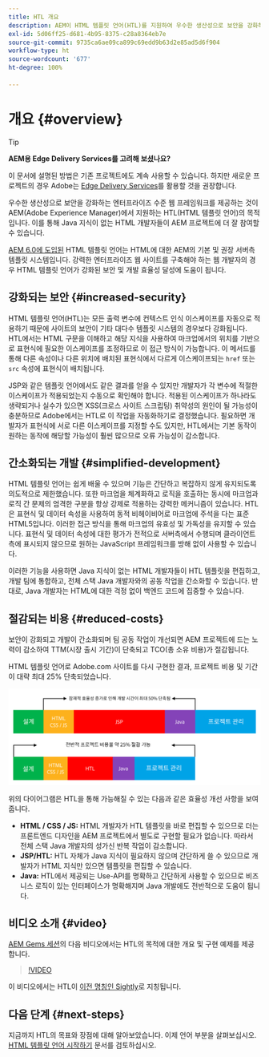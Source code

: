 ```yaml
---
title: HTL 개요
description: AEM이 HTML 템플릿 언어(HTL)를 지원하여 우수한 생산성으로 보안을 강화하는 엔터프라이즈 수준 웹 프레임워크를 제공하는 방법을 알아보십시오. 이 프레임워크를 사용하면 Java 지식이 없는 HTML 개발자들이 AEM 프로젝트에 더 잘 참여할 수 있습니다.
exl-id: 5d06ff25-d681-4b95-8375-c28a8364eb7e
source-git-commit: 9735ca6ae09ca899c69edd9b63d2e85ad5d6f904
workflow-type: ht
source-wordcount: '677'
ht-degree: 100%

---
```



# 개요 {#overview}

>[!TIP]
>
>**AEM용 Edge Delivery Services를 고려해 보셨나요?**
>
>이 문서에 설명된 방법은 기존 프로젝트에도 계속 사용할 수 있습니다. 하지만 새로운 프로젝트의 경우 Adobe는 [Edge Delivery Services](https://experienceleague.adobe.com/ko/docs/experience-manager-cloud-service/content/edge-delivery/overview)를 활용할 것을 권장합니다.

우수한 생산성으로 보안을 강화하는 엔터프라이즈 수준 웹 프레임워크를 제공하는 것이 AEM(Adobe Experience Manager)에서 지원하는 HTL(HTML 템플릿 언어)의 목적입니다. 이를 통해 Java 지식이 없는 HTML 개발자들이 AEM 프로젝트에 더 잘 참여할 수 있습니다.

[AEM 6.0에 도입된](history.md) HTML 템플릿 언어는 HTML에 대한 AEM의 기본 및 권장 서버측 템플릿 시스템입니다. 강력한 엔터프라이즈 웹 사이트를 구축해야 하는 웹 개발자의 경우 HTML 템플릿 언어가 강화된 보안 및 개발 효율성 달성에 도움이 됩니다.

## 강화되는 보안 {#increased-security}

HTML 템플릿 언어(HTL)는 모든 출력 변수에 컨텍스트 인식 이스케이프를 자동으로 적용하기 때문에 사이트의 보안이 기타 대다수 템플릿 시스템의 경우보다 강화됩니다. HTL에서는 HTML 구문을 이해하고 해당 지식을 사용하여 마크업에서의 위치를 기반으로 표현식에 필요한 이스케이프를 조정하므로 이 접근 방식이 가능합니다. 이 메서드를 통해 다른 속성이나 다른 위치에 배치된 표현식에서 다르게 이스케이프되는 `href` 또는 `src` 속성에 표현식이 배치됩니다.

JSP와 같은 템플릿 언어에서도 같은 결과를 얻을 수 있지만 개발자가 각 변수에 적절한 이스케이프가 적용되었는지 수동으로 확인해야 합니다. 적용된 이스케이프가 하나라도 생략되거나 실수가 있으면 XSS(크로스 사이트 스크립팅) 취약성의 원인이 될 가능성이 충분하므로 Adobe에서는 HTL로 이 작업을 자동화하기로 결정했습니다. 필요하면 개발자가 표현식에 서로 다른 이스케이프를 지정할 수도 있지만, HTL에서는 기본 동작이 원하는 동작에 해당할 가능성이 훨씬 많으므로 오류 가능성이 감소합니다.

## 간소화되는 개발 {#simplified-development}

HTML 템플릿 언어는 쉽게 배울 수 있으며 기능은 간단하고 복잡하지 않게 유지되도록 의도적으로 제한했습니다. 또한 마크업을 체계화하고 로직을 호출하는 동시에 마크업과 로직 간 문제의 엄격한 구분을 항상 강제로 적용하는 강력한 메커니즘이 있습니다. HTL은 표현식 및 데이터 속성을 사용하여 동적 비헤이비어로 마크업에 주석을 다는 표준 HTML5입니다. 이러한 접근 방식을 통해 마크업의 유효성 및 가독성을 유지할 수 있습니다. 표현식 및 데이터 속성에 대한 평가가 전적으로 서버측에서 수행되며 클라이언트측에 표시되지 않으므로 원하는 JavaScript 프레임워크를 방해 없이 사용할 수 있습니다.

이러한 기능을 사용하면 Java 지식이 없는 HTML 개발자들이 HTL 템플릿을 편집하고, 개발 팀에 통합하고, 전체 스택 Java 개발자와의 공동 작업을 간소화할 수 있습니다. 반대로, Java 개발자는 HTML에 대한 걱정 없이 백엔드 코드에 집중할 수 있습니다.

## 절감되는 비용 {#reduced-costs}

보안이 강화되고 개발이 간소화되며 팀 공동 작업이 개선되면 AEM 프로젝트에 드는 노력이 감소하여 TTM(시장 출시 기간)이 단축되고 TCO(총 소유 비용)가 절감됩니다.

HTML 템플릿 언어로 Adobe.com 사이트를 다시 구현한 결과, 프로젝트 비용 및 기간이 대략 최대 25% 단축되었습니다.

![효율성 증가 및 비용 감소](assets/chlimage_1.png)

위의 다이어그램은 HTL을 통해 가능해질 수 있는 다음과 같은 효율성 개선 사항을 보여 줍니다.

* **HTML / CSS / JS:** HTML 개발자가 HTL 템플릿을 바로 편집할 수 있으므로 더는 프론트엔드 디자인을 AEM 프로젝트에서 별도로 구현할 필요가 없습니다. 따라서 전체 스택 Java 개발자의 성가신 반복 작업이 감소합니다.
* **JSP/HTL:** HTL 자체가 Java 지식이 필요하지 않으며 간단하게 쓸 수 있으므로 개발자가 HTML 지식만 있으면 템플릿을 편집할 수 있습니다.
* **Java:** HTL에서 제공되는 Use-API를 명확하고 간단하게 사용할 수 있으므로 비즈니스 로직이 있는 인터페이스가 명확해지며 Java 개발에도 전반적으로 도움이 됩니다.

## 비디오 소개 {#video}

[AEM Gems 세션](https://experienceleague.adobe.com/ko/docs/events/experience-manager-gems-recordings/gems2014/aem-introduction-to-htl)의 다음 비디오에서는 HTL의 목적에 대한 개요 및 구현 예제를 제공합니다.

>[!VIDEO](https://video.tv.adobe.com/v/19504/?quality=9)

이 비디오에서는 HTL이 [이전 명칭인 Sightly](history.md)로 지칭됩니다.

## 다음 단계 {#next-steps}

지금까지 HTL의 목표와 장점에 대해 알아보았습니다. 이제 언어 부분을 살펴보십시오. [HTML 템플릿 언어 시작하기](getting-started.md) 문서를 검토하십시오.
